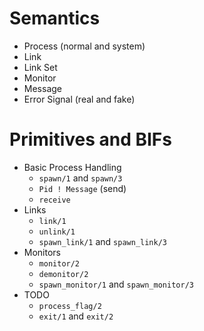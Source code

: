 # Semantics

- Process (normal and system)
- Link
- Link Set
- Monitor
- Message
- Error Signal (real and fake)

# Primitives and BIFs

- Basic Process Handling
    - `spawn/1` and `spawn/3`
    - `Pid ! Message` (send)
    - `receive`
- Links
    - `link/1`
    - `unlink/1`
    - `spawn_link/1` and `spawn_link/3`
- Monitors
    - `monitor/2`
    - `demonitor/2`
    - `spawn_monitor/1` and `spawn_monitor/3`
- TODO
    - `process_flag/2`
    - `exit/1` and `exit/2`
